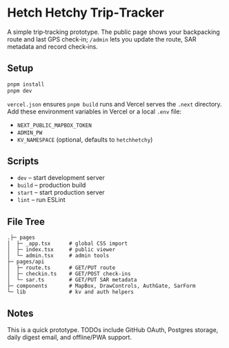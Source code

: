 # Hetch Hetchy Trip‑Tracker

A simple trip‑tracking prototype. The public page shows your backpacking route and last GPS check‑in; `/admin` lets you update the route, SAR metadata and record check‑ins.

## Setup

```bash
pnpm install
pnpm dev
```

`vercel.json` ensures `pnpm build` runs and Vercel serves the `.next` directory. Add these environment variables in Vercel or a local `.env` file:

- `NEXT_PUBLIC_MAPBOX_TOKEN`
- `ADMIN_PW`
- `KV_NAMESPACE` (optional, defaults to `hetchhetchy`)

## Scripts

- `dev` – start development server
- `build` – production build
- `start` – start production server
- `lint` – run ESLint

## File Tree

```
.├─ pages
│  ├─ _app.tsx      # global CSS import
│  ├─ index.tsx     # public viewer
│  └─ admin.tsx     # admin tools
├─ pages/api
│  ├─ route.ts      # GET/PUT route
│  ├─ checkin.ts    # GET/POST check‑ins
│  └─ sar.ts        # GET/PUT SAR metadata
├─ components       # MapBox, DrawControls, AuthGate, SarForm
└─ lib              # kv and auth helpers
```

## Notes

This is a quick prototype. TODOs include GitHub OAuth, Postgres storage, daily digest email, and offline/PWA support.
